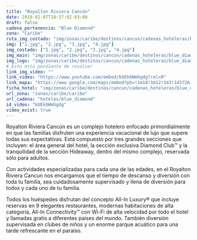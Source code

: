 ```yaml
---
title: "Royalton Riviera Cancún"
date: 2018-02-07T10:37:02-03:00
draft: false
cadena_pertenencia: "Blue Diamond"
zona: "Caribe"
ruta_img_costado: "img/zonas/caribe/destinos/cancun/cadenas_hoteleras/blue_diamond/royalton/royalton_riviera_cancun/imagenes_hotel/"
img: ["1.jpg", "2.jpg", "3.jpg", "4.jpg"]
img_costado: ["1.jpg", "2.jpg", "3.jpg", "4.jpg"]
img_main: "img/zonas/caribe/destinos/cancun/cadenas_hoteleras/blue_diamond/royalton/royalton_riviera_cancun/ficha_hotel.jpg"
img_logo: "img/zonas/caribe/destinos/cancun/cadenas_hoteleras/blue_diamond/royalton/royalton_riviera_cancun/logo/logo_hotel.jpg"
# Esto esta pendiente de resolver
link_img_video: ""
link_video: "https://www.youtube.com/embed/kUEk6Wmhgdg?rel=0"
link_mapa: "https://www.google.com/maps/embed?pb=!1m18!1m12!1m3!1d3726.200730794296!2d-86.8412174850688!3d20.944452586044097!2m3!1f0!2f0!3f0!3m2!1i1024!2i768!4f13.1!3m3!1m2!1s0x8f4e8693c1d73fb3%3A0x2db9d54746d9fb46!2sRoyalton+Riviera+Cancun!5e0!3m2!1ses!2scl!4v1518018778363"
ficha_hotel: "img/zonas/caribe/destinos/cancun/cadenas_hoteleras/blue_diamond/royalton/royalton_riviera_cancun/ficha_hotel.pdf"
url_zona: "zonas/caribe/caribe"
url_cadena: "hoteles/blue_diamond"
id_video: "kUEk6Wmhgdg"
video_exist: true
---
```

Royalton Riviera Cancún es un complejo hotelero enfocado primordialmente en que las familias disfruten una experiencia vacacional de lujo que supere todas sus expectativas. Está compuesto por tres grandes secciones que incluyen: el área general del hotel, la sección exclusiva Diamond Club™ y la tranquilidad de la sección Hideaway, dentro del mismo complejo, reservada sólo para adultos.

Con actividades especializadas para cada una de las edades, en el Royalton Riviera Cancun nos encargamos que el tiempo de descanso y diversión con toda tu familia, sea cuidadosamente supervisado y llena de diversión para todos y cada uno de tu familia.

Todos los huéspedes disfrutan del concepto All-In Luxury® que incluye reservas en 9 elegantes restaurantes, modernas habitaciones de alta categoría, All-In Connectivity™ con Wi-Fi de alta velocidad por todo el hotel y llamadas gratis a diferentes países del mundo. También diversión supervisada en clubes de niños y un enorme parque acuático para una tarde refrescante en el paraíso.
